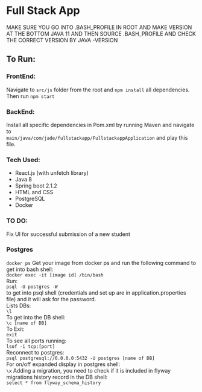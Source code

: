 # Full Stack App

MAKE SURE YOU GO INTO .BASH_PROFILE IN ROOT AND MAKE VERSION AT THE BOTTOM JAVA 11
AND THEN SOURCE .BASH_PROFILE AND CHECK THE CORRECT VERSION BY JAVA -VERSION

## To Run:
### FrontEnd:
Navigate to ```src/js``` folder from the root and ```npm install```
all dependencies.  Then run ```npm start```
### BackEnd:
Install all specific dependencies in Pom.xml by running Maven and 
navigate to <br />```main/java/com/jade/fullstackapp/FullstackappApplication```
and play this file.  

### Tech Used:
- React.js (with unfetch library)
- Java 8
- Spring boot 2.1.2
- HTML and CSS
- PostgreSQL
- Docker

### TO DO:
Fix UI for successful submission of a new student

### Postgres

```docker ps```
Get your image from docker ps and run the following command
to get into bash shell:<br /> 
```docker exec -it [image id] /bin/bash```<br />
Run: <br />```psql -U postgres -W```<br /> to get into psql shell (credentials and set up are in
application.properties file) and it will ask for the password.<br />
Lists DBs:<br />
```\l```<br />
To get into the DB shell:<br />
```\c [name of DB]```<br />
To Exit:<br />
```exit```<br />
To see all ports running:<br />
```lsof -i tcp:[port]```<br />
Reconnect to postgres:<br />
```psql postgresql://0.0.0.0:5432 -U postgres [name of DB]```<br />
For on/off expanded display in postgres shell:<br />
```\x```
Adding a migration, you need to check if it is included in 
flyway migrations history record in the DB shell: </br>
```select * from flyway_schema_history ```


